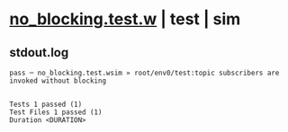 # [no_blocking.test.w](../../../../../../examples/tests/sdk_tests/topic/no_blocking.test.w) | test | sim

## stdout.log
```log
pass ─ no_blocking.test.wsim » root/env0/test:topic subscribers are invoked without blocking
 
 
Tests 1 passed (1)
Test Files 1 passed (1)
Duration <DURATION>
```

